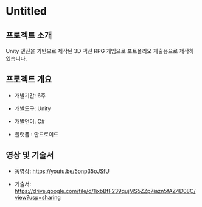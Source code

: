 # Untitled

## 프로젝트 소개

Unity 엔진을 기반으로 제작된 3D 액션 RPG 게임으로 포트폴리오 제출용으로 제작하였습니다.


## 프로젝트 개요

- 개발기간: 6주

- 개발도구: Unity

- 개발언어: C#

- 플랫폼 : 안드로이드


## 영상 및 기술서

- 동영상: https://youtu.be/5onp35oJSfU

- 기술서: https://drive.google.com/file/d/1jxbBfF239qujMS5ZZp7iazn5fAZ4D08C/view?usp=sharing
